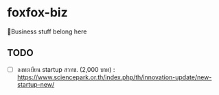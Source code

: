 # foxfox-biz
💼Business stuff belong here

## TODO
- [ ] ลงทะเบียน startup สวทช. (2,000 บาท) : https://www.sciencepark.or.th/index.php/th/innovation-update/new-startup-new/
